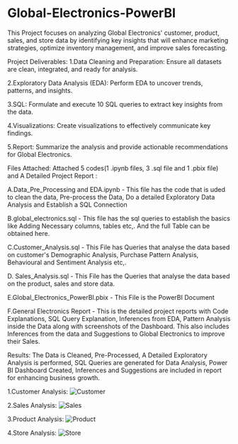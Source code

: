 # Global-Electronics-PowerBI
This Project focuses on analyzing Global Electronics' customer, product, sales, and store data by identifying key insights that will enhance marketing strategies, optimize inventory management, and improve sales forecasting.

Project Deliverables:
1.Data Cleaning and Preparation: Ensure all datasets are clean, integrated, and ready for analysis.

2.Exploratory Data Analysis (EDA): Perform EDA to uncover trends, patterns, and insights.

3.SQL: Formulate and execute 10 SQL queries to extract key insights from the data. 

4.Visualizations: Create visualizations to effectively communicate key findings.

5.Report: Summarize the analysis and provide actionable recommendations for Global Electronics.

Files Attached: Attached 5 codes(1 .ipynb files, 3 .sql file and 1 .pbix file) and A Detailed Project Report :

A.Data_Pre_Processing and EDA.ipynb - This file has the code that is uded to clean the data, Pre-process the Data, Do a detailed Exploratory Data Analysis and Establish a SQL Connection

B.global_electronics.sql - This file has the sql queries to establish the basics like Adding Necessary columns, tables etc,. And the full Table can be obtained here.

C.Customer_Analysis.sql - This File has Queries that analyse the data based on customer's Demographic Analysis, Purchase Pattern Analysis, Behavioural and Sentiment Analysis etc,.

D. Sales_Analysis.sql - This File has the Queries that analyse the data based on the product, sales and store data.

E.Global_Electronics_PowerBI.pbix - This File is the PowerBI Document 

F.General Electronics Report - This is the detailed project reports with Code Explanations, SQL Query Explanation, Inferences from EDA, Pattern Analysis inside the Data along with screenshots of the Dashboard. This also includes Inferences from the data and Suggestions to Global Electronics to improve their Sales.

Results:
The Data is Cleaned, Pre-Processed, A Detailed Exploratory Analysis is performed, SQL Queries are generated for Data Analysis, Power BI Dashboard Created, Inferences and Suggestions are included in report for enhancing business growth.

1.Customer Analysis:
![Customer](https://github.com/user-attachments/assets/d773ec14-77bf-4c4e-b004-8a9f1291a153)

2.Sales Analysis:
![Sales](https://github.com/user-attachments/assets/55f2b77d-91ad-4f03-a732-b14e7f47598a)

3.Product Analysis:
![Product](https://github.com/user-attachments/assets/edffcec6-08d4-43a2-8549-0fccd75e9547)

4.Store Analysis:
![Store](https://github.com/user-attachments/assets/0b7d3102-7fd3-41a9-8319-8e804d0379ba)
